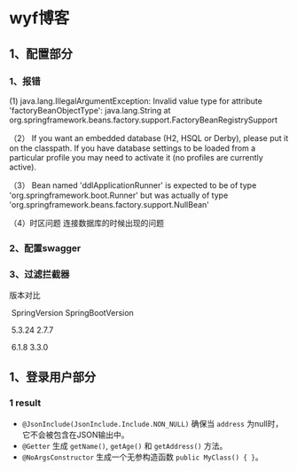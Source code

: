 # wyf博客

## 1、配置部分

### 1、报错

(1)	java.lang.IllegalArgumentException: Invalid value type for attribute 'factoryBeanObjectType': java.lang.String 	at org.springframework.beans.factory.support.FactoryBeanRegistrySupport

（2）	If you want an embedded database (H2, HSQL or Derby), please put it on the classpath. 	If you have database settings to be loaded from a particular profile you may need to activate it (no profiles are currently active).

（3） Bean named 'ddlApplicationRunner' is expected to be of type 'org.springframework.boot.Runner' but was actually of type 'org.springframework.beans.factory.support.NullBean'

（4）时区问题  连接数据库的时候出现的问题

### 2、配置swagger

### 3、过滤拦截器



版本对比

​		 SpringVersion				 	SpringBootVersion

​		5.3.24									2.7.7

​		6.1.8										3.3.0

## 1、登录用户部分

### 1    result

- `@JsonInclude(JsonInclude.Include.NON_NULL)` 确保当 `address` 为null时，它不会被包含在JSON输出中。
- `@Getter` 生成 `getName()`, `getAge()` 和 `getAddress()` 方法。
- `@NoArgsConstructor` 生成一个无参构造函数 `public MyClass() { }`。
